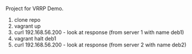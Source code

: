 Project for VRRP Demo.

1. clone repo
2. vagrant up
3. curl 192.168.56.200 - look at response (from server 1 with name deb1)
4. vagrant halt deb1
5. curl 192.168.56.200 - look at response (from server 2 with name deb2)



